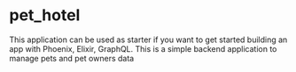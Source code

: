 # pet_hotel
This application can be used as starter if you want to get started building an app with Phoenix, Elixir, GraphQL. This is a simple backend application to manage pets and pet owners data
